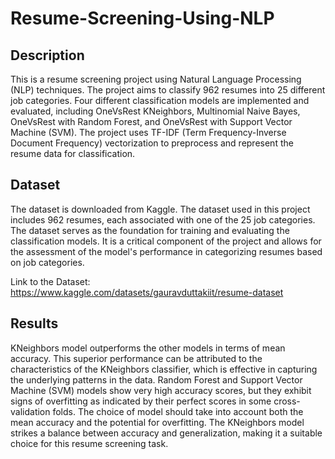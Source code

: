 # Resume-Screening-Using-NLP

## Description
This is a resume screening project using Natural Language Processing (NLP) techniques. The project aims to classify 962 resumes into 25 different job categories. Four different classification models are implemented and evaluated, including OneVsRest KNeighbors, Multinomial Naive Bayes, OneVsRest with Random Forest, and OneVsRest with Support Vector Machine (SVM). The project uses TF-IDF (Term Frequency-Inverse Document Frequency) vectorization to preprocess and represent the resume data for classification.

## Dataset
The dataset is downloaded from Kaggle. The dataset used in this project includes 962 resumes, each associated with one of the 25 job categories. The dataset serves as the foundation for training and evaluating the classification models. It is a critical component of the project and allows for the assessment of the model's performance in categorizing resumes based on job categories.

Link to the Dataset:
https://www.kaggle.com/datasets/gauravduttakiit/resume-dataset

## Results
KNeighbors model outperforms the other models in terms of mean accuracy. This superior performance can be attributed to the characteristics of the KNeighbors classifier, which is effective in capturing the underlying patterns in the data. Random Forest and Support Vector Machine (SVM) models show very high accuracy scores, but they exhibit signs of overfitting as indicated by their perfect scores in some cross-validation folds. The choice of model should take into account both the mean accuracy and the potential for overfitting. The KNeighbors model strikes a balance between accuracy and generalization, making it a suitable choice for this resume screening task.
